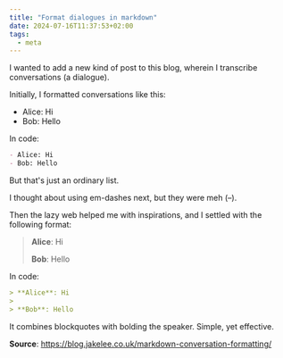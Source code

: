 ```yaml
---
title: "Format dialogues in markdown"
date: 2024-07-16T11:37:53+02:00
tags:
  - meta
---
```


I wanted to add a new kind of post to this blog, wherein I transcribe
conversations (a dialogue).

Initially, I formatted conversations like this:

- Alice: Hi
- Bob: Hello

In code:

```markdown
- Alice: Hi
- Bob: Hello
```

But that's just an ordinary list.

I thought about using em-dashes next, but they were meh (–).

Then the lazy web helped me with inspirations, and I settled with the following
format:

> **Alice**: Hi
>
> **Bob**: Hello

In code:

```markdown
> **Alice**: Hi
>
> **Bob**: Hello
```

It combines blockquotes with bolding the speaker. Simple, yet effective.

**Source**: https://blog.jakelee.co.uk/markdown-conversation-formatting/
